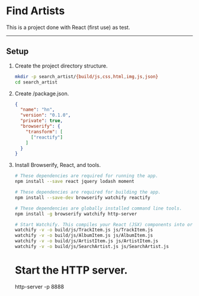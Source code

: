 Find Artists
===
This is a project done with React (first use) as test.

---
Setup
---
 1. Create the project directory structure.
    ```bash
    mkdir -p search_artist/{build/js,css,html,img,js,json}
    cd search_artist
    ```

 1. Create /package.json.
    ```json
    {
      "name": "hn",
      "version": "0.1.0",
      "private": true,
      "browserify": {
        "transform": [
          ["reactify"]
        ]
      }
    }
    ```

 1. Install Browserify, React, and tools.
    ```bash
    # These dependencies are required for running the app.
    npm install --save react jquery lodash moment

    # These dependencies are required for building the app.
    npm install --save-dev browserify watchify reactify

    # These dependencies are globally installed command line tools.
    npm install -g browserify watchify http-server

    # Start Watchify. This compiles your React (JSX) components into ordinary JavaScript.
    watchify -v -o build/js/TrackItem.js js/TrackItem.js
    watchify -v -o build/js/AlbumItem.js js/AlbumItem.js
    watchify -v -o build/js/ArtistItem.js js/ArtistItem.js
    watchify -v -o build/js/SearchArtist.js js/SearchArtist.js
    ```

    # Start the HTTP server.
    http-server -p 8888